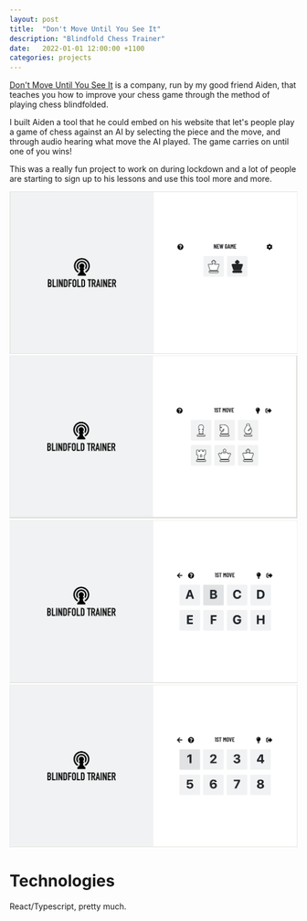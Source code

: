 ```yaml
---
layout: post
title:  "Don't Move Until You See It"
description: "Blindfold Chess Trainer"
date:   2022-01-01 12:00:00 +1100
categories: projects
---
```


[Don't Move Until You See It](https://dontmoveuntilyousee.it/) is a company, run by my good friend Aiden, that teaches you how to improve your chess game through the method of playing chess blindfolded.

I built Aiden a tool that he could embed on his website that let's people play a game of chess against an AI by selecting the piece and the move, and through audio hearing what move the AI played. The game carries on until one of you wins!

This was a really fun project to work on during lockdown and a lot of people are starting to sign up to his lessons and use this tool more and more.

![newgame](/assets/images/dmuysi/newgame.png)
![newgame](/assets/images/dmuysi/1stpiece.png)
![newgame](/assets/images/dmuysi/1strank.png)
![newgame](/assets/images/dmuysi/1stnumber.png)

# Technologies

React/Typescript, pretty much.